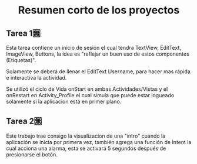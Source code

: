 <h1 align="center"> Resumen corto de los proyectos </h1>


<h2> Tarea 1🈚 </h2> 

Esta tarea contiene un inicio de sesión el cual tendra TextView, EditText, ImageView, Buttons, la idea es "reflejar un buen uso de estos componentes (Etiquetas)".

Solamente se deberá de llenar el EditText Username, para hacer mas rápida e interactiva la actividad.

Se utilizó el ciclo de Vida onStart en ambas Actividades/Vistas y el onRestart en Activity_Profile el cual simula que puede estar logueado solamente si la aplicacion está en primer plano.


<h2>Tarea 2🈚</h2>

Este trabajo trae consigo la visualizacion de una "intro" cuando la aplicación se inicia por primera vez, también agrega una función de Intent la cual acciona una alarma, esta se activará 5 segundos después de presionarse el botón.

